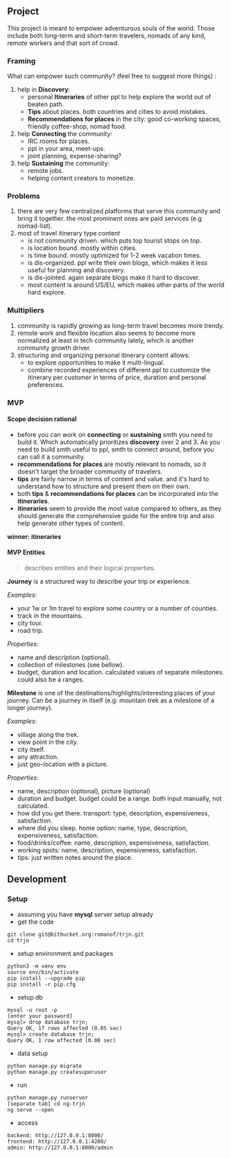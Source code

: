 ## Project

This project is meant to empower adventurous souls of the world.
Those include both long-term and short-term travelers, nomads of any kind,
remote workers and that sort of crowd.

### Framing

What can empower such community? (feel free to suggest more things) :

1. help in **Discovery**:
    - personal **Itineraries** of other ppl to help explore the world out of beaten path.
    - **Tips** about places. both countries and cities to avoid mistakes.
    - **Recommendations for places** in the city: good co-working spaces, friendly coffee-shop, nomad food.
2. help **Connecting** the community:
    - IRC rooms for places.
    - ppl in your area, meet-ups.
    - joint planning, expense-sharing?
3. help **Sustaining** the community:
    - remote jobs.
    - helping content creators to monetize.

### Problems

1. there are very few centralized platforms that serve this community and bring it together. the most prominent ones are paid services (e.g nomad-list).
2. most of travel itinerary type content
    - is not community driven. which puts top tourist stops on top.
    - is location bound. mostly within cities.
    - is time bound. mostly optimized for 1-2 week vacation times.
    - is dis-organized. ppl write their own blogs, which makes it less useful for planning and discovery.
    - is dis-jointed. again separate blogs make it hard to discover.
    - most content is around US/EU, which makes other parts of the world hard explore.

### Multipliers

1. community is rapidly growing as long-term travel becomes more trendy.
2. remote work and flexible location also seems to become more normalized at least in tech community lately, which is another community growth driver.
3. structuring and organizing personal itinerary content allows:
    - to explore opportunities to make it multi-lingual.
    - combine recorded experiences of different ppl to customize the itinerary per customer in terms of price, duration and personal preferences.

### MVP

#### Scope decision rational

- before you can work on **connecting** or **sustaining** smth you need to build it. Which automatically prioritizes **discovery** over 2 and 3. As you need to build smth useful to ppl, smth to connect around, before you can call it a community.
- **recommendations for places** are mostly relevant to nomads, so it doesn't target the broader community of travelers.
- **tips** are fairly narrow in terms of content and value. and it's hard to understand how to structure and present them on their own.
- both **tips** & **recommendations for places** can be incorporated into the **itineraries**.
- **itineraries** seem to provide the most value compared to others, as they should generate the comprehensive guide for the entire trip and also help generate other types of content.

__winner: itineraries__

#### MVP Entities

> describes entities and their logical properties.

__Journey__ is a structured way to describe your trip or experience.

_Examples_:

- your 1w or 1m travel to explore some country or a number of counties.
- track in the mountains.
- city tour.
- road trip.

_Properties_:

- name and description (optional).
- collection of milestones (see bellow).
- budget, duration and location. calculated values of separate milestones. could also be a ranges.

__Milestone__ is one of the destinations/highlights/interesting places of your journey. Can be a journey in itself (e.g: mountain trek as a milestone of a longer journey).

_Examples_:

- village along the trek.
- view point in the city.
- city itself.
- any attraction.
- just geo-location with a picture.

_Properties_:

- name, description (optional), picture (optional)
- duration and budget. budget could be a range. both input manually, not calculated.
- how did you get there. transport: type, description, expensiveness, satisfaction.
- where did you sleep. home option: name, type, description, expensiveness, satisfaction.
- food/drinks/coffee: name, description, expensiveness, satisfaction.
- working spots: name, description, expensiveness, satisfaction.
- tips: just written notes around the place.


## Development
### Setup
- assuming you have **mysql** server setup already
- get the code
```
git clone git@bitbucket.org:romanof/trjn.git
cd trjn
```
- setup environment and packages
```
python3 -m venv env
source env/bin/activate
pip install --upgrade pip
pip install -r pip.cfg
```
- setup db
```
mysql -u root -p
[enter your password]
mysql> drop database trjn;
Query OK, 17 rows affected (0.05 sec)
mysql> create database trjn;
Query OK, 1 row affected (0.00 sec)
```
- data setup
```
python manage.py migrate
python manage.py createsuperuser
```
- run
```
python manage.py runserver
[separate tab] cd ng-trjn
ng serve --open
```
- access
```
backend: http://127.0.0.1:8000/
frontend: http://127.0.0.1:4200/
admin: http://127.0.0.1:8000/admin
```
